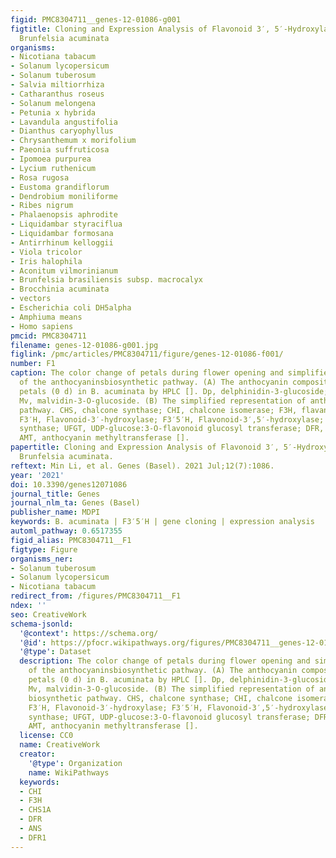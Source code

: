 ```yaml
---
figid: PMC8304711__genes-12-01086-g001
figtitle: Cloning and Expression Analysis of Flavonoid 3′, 5′-Hydroxylase Gene from
  Brunfelsia acuminata
organisms:
- Nicotiana tabacum
- Solanum lycopersicum
- Solanum tuberosum
- Salvia miltiorrhiza
- Catharanthus roseus
- Solanum melongena
- Petunia x hybrida
- Lavandula angustifolia
- Dianthus caryophyllus
- Chrysanthemum x morifolium
- Paeonia suffruticosa
- Ipomoea purpurea
- Lycium ruthenicum
- Rosa rugosa
- Eustoma grandiflorum
- Dendrobium moniliforme
- Ribes nigrum
- Phalaenopsis aphrodite
- Liquidambar styraciflua
- Liquidambar formosana
- Antirrhinum kelloggii
- Viola tricolor
- Iris halophila
- Aconitum vilmorinianum
- Brunfelsia brasiliensis subsp. macrocalyx
- Brocchinia acuminata
- vectors
- Escherichia coli DH5alpha
- Amphiuma means
- Homo sapiens
pmcid: PMC8304711
filename: genes-12-01086-g001.jpg
figlink: /pmc/articles/PMC8304711/figure/genes-12-01086-f001/
number: F1
caption: The color change of petals during flower opening and simplified representation
  of the anthocyaninsbiosynthetic pathway. (A) The anthocyanin composition of bud
  petals (0 d) in B. acuminata by HPLC []. Dp, delphinidin-3-glucoside; Pt, petunidin-3-glucoside;
  Mv, malvidin-3-O-glucoside. (B) The simplified representation of anthocyanins biosynthetic
  pathway. CHS, chalcone synthase; CHI, chalcone isomerase; F3H, flavanone-3-hydroxylase;
  F3′H, Flavonoid-3′-hydroxylase; F3′5′H, Flavonoid-3′,5′-hydroxylase; ANS, anthocyanin
  synthase; UFGT, UDP-glucose:3-O-flavonoid glucosyl transferase; DFR, dihydroflavonol-4-reductase;
  AMT, anthocyanin methyltransferase [].
papertitle: Cloning and Expression Analysis of Flavonoid 3′, 5′-Hydroxylase Gene from
  Brunfelsia acuminata.
reftext: Min Li, et al. Genes (Basel). 2021 Jul;12(7):1086.
year: '2021'
doi: 10.3390/genes12071086
journal_title: Genes
journal_nlm_ta: Genes (Basel)
publisher_name: MDPI
keywords: B. acuminata | F3′5′H | gene cloning | expression analysis
automl_pathway: 0.6517355
figid_alias: PMC8304711__F1
figtype: Figure
organisms_ner:
- Solanum tuberosum
- Solanum lycopersicum
- Nicotiana tabacum
redirect_from: /figures/PMC8304711__F1
ndex: ''
seo: CreativeWork
schema-jsonld:
  '@context': https://schema.org/
  '@id': https://pfocr.wikipathways.org/figures/PMC8304711__genes-12-01086-g001.html
  '@type': Dataset
  description: The color change of petals during flower opening and simplified representation
    of the anthocyaninsbiosynthetic pathway. (A) The anthocyanin composition of bud
    petals (0 d) in B. acuminata by HPLC []. Dp, delphinidin-3-glucoside; Pt, petunidin-3-glucoside;
    Mv, malvidin-3-O-glucoside. (B) The simplified representation of anthocyanins
    biosynthetic pathway. CHS, chalcone synthase; CHI, chalcone isomerase; F3H, flavanone-3-hydroxylase;
    F3′H, Flavonoid-3′-hydroxylase; F3′5′H, Flavonoid-3′,5′-hydroxylase; ANS, anthocyanin
    synthase; UFGT, UDP-glucose:3-O-flavonoid glucosyl transferase; DFR, dihydroflavonol-4-reductase;
    AMT, anthocyanin methyltransferase [].
  license: CC0
  name: CreativeWork
  creator:
    '@type': Organization
    name: WikiPathways
  keywords:
  - CHI
  - F3H
  - CHS1A
  - DFR
  - ANS
  - DFR1
---
```

